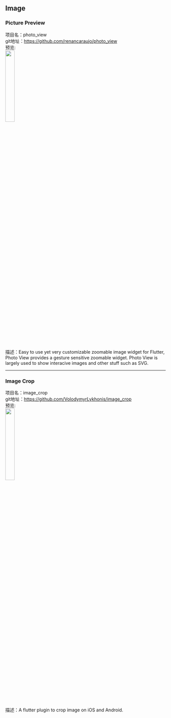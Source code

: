 ## Image<br>

###  Picture Preview

项目名：photo_view<br>
git地址：https://github.com/renancaraujo/photo_view<br>
预览:<br>
<img src="https://user-images.githubusercontent.com/6718144/56463745-45ec0380-63b0-11e9-8e56-0dba5deabb1a.gif" width="24%"/><br>
描述：Easy to use yet very customizable zoomable image widget for Flutter, Photo View provides a gesture sensitive zoomable widget. Photo View is largely used to show interacive images and other stuff such as SVG.<br>

------

### Image Crop


项目名：image_crop<br>
git地址：https://github.com/VolodymyrLykhonis/image_crop<br>
预览:<br>
<img src="https://github.com/VolodymyrLykhonis/image_crop/raw/master/assets/image_cropping_active.jpg" width="24%"/><br>
描述：A flutter plugin to crop image on iOS and Android.<br>
